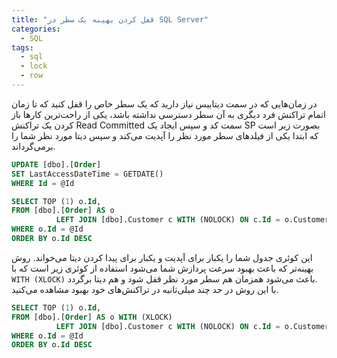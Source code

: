 ```yaml
---
title: "قفل کردن بهینه یک سطر در SQL Server"
categories:
  - SQL
tags:
  - sql
  - lock
  - row
---
```


در زمان‌هایی که در سمت دیتابیس نیاز دارید که یک سطر خاص را قفل کنید که تا زمان اتمام تراکنش فرد دیگری به آن سطر دسترسی نداشته باشد، یکی از راحت‌ترین کارها باز کردن یک تراکنش Read Committed سمت کد و سپس ایجاد یک SP بصورت زیر است که ابتدا یکی از فیلدهای سطر مورد نظر را آپدیت می‌کند و سپس دیتا مورد نظر شما را برمی‌گرداند.  

```sql
UPDATE [dbo].[Order]
SET LastAccessDateTime = GETDATE()
WHERE Id = @Id

SELECT TOP (1) o.Id,
FROM [dbo].[Order] AS o
          LEFT JOIN [dbo].Customer c WITH (NOLOCK) ON c.Id = o.CustomerCode
WHERE o.Id = @Id
ORDER BY o.Id DESC
```

این کوئری جدول شما را یکبار برای آپدیت و یکبار برای پیدا کردن دیتا می‌خواند. روش بهینه‌تر که باعث بهبود سرعت پردازش شما می‌شود استفاده از کوئری زیر است که با `WITH (XLOCK)` باعث می‌شود همزمان هم سطر مورد نظر قفل شود و هم دیتا برگردد.  
با این روش در حد چند میلی‌ثانیه در تراکنش‌های خود بهبود مشاهده می‌کنید.  

```sql
SELECT TOP (1) o.Id,
FROM [dbo].[Order] AS o WITH (XLOCK)
          LEFT JOIN [dbo].Customer c WITH (NOLOCK) ON c.Id = o.CustomerCode
WHERE o.Id = @Id
ORDER BY o.Id DESC
```